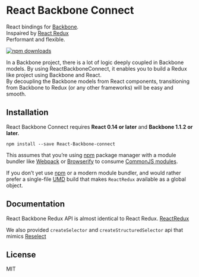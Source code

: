 React Backbone Connect
=========================

React bindings for [Backbone](https://Backbonejs.org/).  
Inspaired by [React Redux](https://github.com/Reactjs/React-Redux)  
Performant and flexible.

[![npm downloads](https://img.shields.io/npm/dm/react-backbone-connect.svg?style=flat-square)](https://www.npmjs.com/package/React-Backbone-connect)

In a Backbone project, there is a lot of logic deeply coupled in Backbone models.
By using ReactBackboneConnect, it enables you to build a Redux like project using Backbone and React.  
By decoupling the Backbone models from React components, transitioning from Backbone to Redux (or any other frameworks) will be easy and smooth.


## Installation

React Backbone Connect requires **React 0.14 or later** and **Backbone 1.1.2 or later.**

```
npm install --save React-Backbone-connect
```

This assumes that you’re using [npm](http://npmjs.com/) package manager with a module bundler like [Webpack](https://webpack.js.org/) or [Browserify](http://browserify.org/) to consume [CommonJS modules](http://webpack.github.io/docs/commonjs.html).

If you don’t yet use [npm](http://npmjs.com/) or a modern module bundler, and would rather prefer a single-file [UMD](https://github.com/umdjs/umd) build that makes `ReactRedux` available as a global object.


## Documentation

React Backbone Redux API is almost identical to React Redux. [ReactRedux](https://github.com/Reactjs/React-Redux/blob/master/docs/api.md#connectmapstatetoprops-mapdispatchtoprops-mergeprops-options)

We also provided `createSelector` and `createStructuredSelector` api that mimics [Reselect](https://github.com/Reactjs/reselect)

## License

MIT